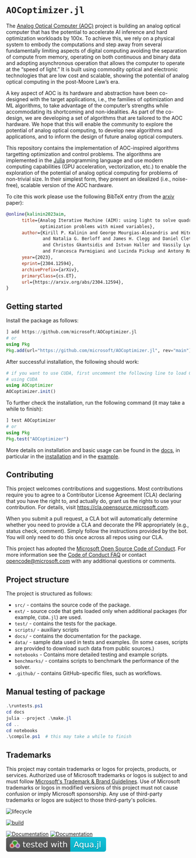 # `AOCoptimizer.jl`

The [Analog Optical Computer (AOC)](https://www.microsoft.com/en-us/research/project/aoc/)
project is building an analog optical computer that
has the potential to accelerate AI inference and hard optimization workloads by 100x.
To achieve this, we rely on a physical system to embody the computations and
step away from several fundamentally limiting aspects of digital computing
avoiding the separation of compute from memory,
operating on both continuous and binary data and adopting asynchronous operation
that allows the computer to operate at the “speed of light.”
It is built using commodity optical and electronic technologies
that are low cost and scalable,
showing the potential of analog optical computing in the post-Moore Law’s era.

A key aspect of AOC is its hardware and abstraction have been co-designed
with the target applications, i.e.,
the families of optimization and ML algorithms,
to take advantage of the computer’s strengths
while accommodating its shortcoming and non-idealities.
As part of the co-design, we are developing a set of algorithms
that are tailored to the AOC hardware.
We hope that this will enable the community to
explore the potential of analog optical computing,
to develop new algorithms and applications,
and to inform the design of future analog optical computers.

This repository contains the implementation of AOC-inspired algorithms
targetting optimization and control problems.
The algorithms are implemented in the [Julia](https://julialang.org/)
programming language and
use modern computing capabilities (GPU acceleration, vectorization, etc.)
to enable the exploration of the potential of analog optical computing
for problems of non-trivial size.
In their simplest form, they present an idealized (i.e., noise-free),
scalable version of the AOC hardware.

To cite this work please use the following BibTeX entry
(from the [arxiv](https://arxiv.org/abs/2304.12594) paper):

```bibtex
@online{kalinin2023aim,
      title={Analog Iterative Machine (AIM): using light to solve quadratic
             optimization problems with mixed variables},
      author={Kirill P. Kalinin and George Mourgias-Alexandris and Hitesh Ballani
              and Natalia G. Berloff and James H. Clegg and Daniel Cletheroe
              and Christos Gkantsidis and Istvan Haller and Vassily Lyutsarev
              and Francesca Parmigiani and Lucinda Pickup and Antony Rowstron},
      year={2023},
      eprint={2304.12594},
      archivePrefix={arXiv},
      primaryClass={cs.ET},
      url={https://arxiv.org/abs/2304.12594},
}
```

## Getting started

Install the package as follows:

```julia
] add https://github.com/microsoft/AOCoptimizer.jl
# or
using Pkg
Pkg.add(url="https://github.com/microsoft/AOCoptimizer.jl", rev="main")
```

After successful installation, the following should work:

```julia
# if you want to use CUDA, first uncomment the following line to load CUDA.jl
# using CUDA
using AOCoptimizer
AOCoptimizer.init()
```

To further check the installation, run the following command (it may take a while to finish):

```julia
] test AOCoptimizer
# or
using Pkg
Pkg.test("AOCoptimizer")
```

More details on installation and basic usage can be found in the
[docs](https://microsoft.github.io/AOCoptimizer.jl),
in particular in the
[installation](https://microsoft.github.io/AOCoptimizer.jl/dev/manual/installation/)
and in the [example](https://microsoft.github.io/AOCoptimizer.jl/dev/tutorials/example/).

## Contributing

This project welcomes contributions and suggestions.
Most contributions require you to agree to a
Contributor License Agreement (CLA) declaring that you have the right to,
and actually do, grant us the rights to use your contribution.
For details, visit <https://cla.opensource.microsoft.com>.

When you submit a pull request, a CLA bot will automatically determine
whether you need to provide a CLA and decorate the PR appropriately
(e.g., status check, comment).
Simply follow the instructions provided by the bot.
You will only need to do this once across all repos using our CLA.

This project has adopted the
[Microsoft Open Source Code of Conduct](https://opensource.microsoft.com/codeofconduct/).
For more information see the
[Code of Conduct FAQ](https://opensource.microsoft.com/codeofconduct/faq/) or
contact [opencode@microsoft.com](mailto:opencode@microsoft.com)
with any additional questions or comments.

## Project structure

The project is structured as follows:

- `src/` - contains the source code of the package.
- `ext/` - source code that gets loaded only when additional packages
           (for example, `CUDA.jl`) are used.
- `test/` - contains the tests for the package.
- `scripts/` - auxiliary scripts
- `docs/` - contains the documentation for the package.
- `data/` - sample data used in tests and examples.
            (In some cases, scripts are provided to download such data from
            public sources.)
- `notebooks` - Contains more detailed testing and example scripts.
- `benchmarks/` - contains scripts to benchmark the performance of the solver.
- `.github/` - contains GitHub-specific files, such as workflows.

## Manual testing of package

```PowerShell
.\runtests.ps1
cd docs
julia --project .\make.jl
cd ..
cd notebooks
.\compile.ps1  # this may take a while to finish
```

## Trademarks

This project may contain trademarks or logos for projects, products, or services.
Authorized use of Microsoft trademarks or logos is subject to and must follow
[Microsoft's Trademark & Brand Guidelines](https://www.microsoft.com/en-us/legal/intellectualproperty/trademarks/usage/general).
Use of Microsoft trademarks or logos in modified versions of this project
must not cause confusion or imply Microsoft sponsorship.
Any use of third-party trademarks or logos are subject to those third-party's policies.

![lifecycle](https://img.shields.io/badge/lifecycle-experimental-orange.svg)
<!--
![lifecycle](https://img.shields.io/badge/lifecycle-maturing-blue.svg)
![lifecycle](https://img.shields.io/badge/lifecycle-stable-green.svg)
![lifecycle](https://img.shields.io/badge/lifecycle-retired-orange.svg)
![lifecycle](https://img.shields.io/badge/lifecycle-archived-red.svg)
![lifecycle](https://img.shields.io/badge/lifecycle-dormant-blue.svg)
-->
[![build](https://github.com/microsoft/AOCoptimizer.jl/workflows/CI/badge.svg)](https://github.com/microsoft/AOCoptimizer.jl/actions?query=workflow%3ACI)
<!-- travis-ci.com badge, uncomment or delete as needed, depending on whether you are using that service. -->
<!-- [![Build Status](https://travis-ci.com/microsoft/AOCoptimizer.jl.svg?branch=master)](https://travis-ci.com/microsoft/AOCoptimizer.jl) -->
[![Documentation](https://img.shields.io/badge/docs-stable-blue.svg)](https://microsoft.github.io/AOCoptimizer.jl/stable)
[![Documentation](https://img.shields.io/badge/docs-master-blue.svg)](https://microsoft.github.io/AOCoptimizer.jl/dev)
[![Aqua QA](https://raw.githubusercontent.com/JuliaTesting/Aqua.jl/master/badge.svg)](https://github.com/JuliaTesting/Aqua.jl)
